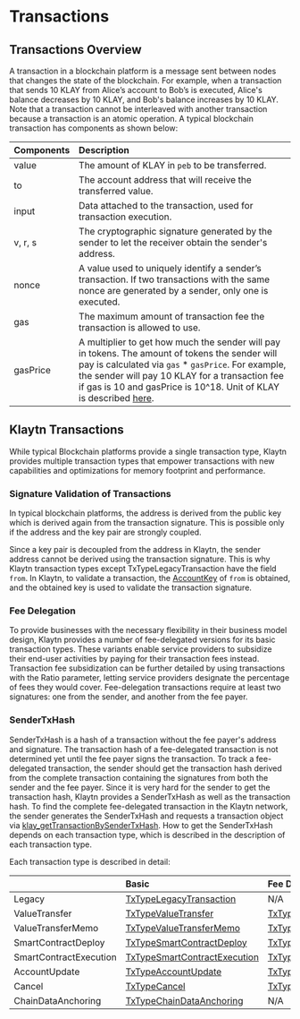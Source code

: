 # Transactions

## Transactions Overview

A transaction in a blockchain platform is a message sent between nodes that changes the state of the blockchain. For example, when a transaction that sends 10 KLAY from Alice’s account to Bob’s is executed, Alice's balance decreases by 10 KLAY, and Bob's balance increases by 10 KLAY. Note that a transaction cannot be interleaved with another transaction because a transaction is an atomic operation. A typical blockchain transaction has components as shown below:

| Components | Description |
| :--- | :--- |
| value | The amount of KLAY in `peb` to be transferred. |
| to | The account address that will receive the transferred value. |
| input | Data attached to the transaction, used for transaction execution. |
| v, r, s | The cryptographic signature generated by the sender to let the receiver obtain the sender's address. |
| nonce | A value used to uniquely identify a sender’s transaction. If two transactions with the same nonce are generated by a sender, only one is executed. |
| gas | The maximum amount of transaction fee the transaction is allowed to use. |
| gasPrice | A multiplier to get how much the sender will pay in tokens. The amount of tokens the sender will pay is calculated via `gas` \* `gasPrice`. For example, the sender will pay 10 KLAY for a transaction fee if gas is 10 and gasPrice is 10^18. Unit of KLAY is described [here](https://github.com/tinaklay/docs-overview/tree/0f357c3c0311d48c599d79074853dd73f66e4c7f/klaytn-design-1/transactions/computation/exec_model.md#units-of-klay). |

## Klaytn Transactions

While typical Blockchain platforms provide a single transaction type, Klaytn provides multiple transaction types that empower transactions with new capabilities and optimizations for memory footprint and performance.

### Signature Validation of Transactions

In typical blockchain platforms, the address is derived from the public key which is derived again from the transaction signature. This is possible only if the address and the key pair are strongly coupled.

Since a key pair is decoupled from the address in Klaytn, the sender address cannot be derived using the transaction signature. This is why Klaytn transaction types except TxTypeLegacyTransaction have the field `from`. In Klaytn, to validate a transaction, the [AccountKey](https://github.com/tinaklay/docs-overview/tree/0f357c3c0311d48c599d79074853dd73f66e4c7f/klaytn-design-1/transactions/account.md#account-key) of `from` is obtained, and the obtained key is used to validate the transaction signature.

### Fee Delegation

To provide businesses with the necessary flexibility in their business model design, Klaytn provides a number of fee-delegated versions for its basic transaction types. These variants enable service providers to subsidize their end-user activities by paying for their transaction fees instead. Transaction fee subsidization can be further detailed by using transactions with the Ratio parameter, letting service providers designate the percentage of fees they would cover. Fee-delegation transactions require at least two signatures: one from the sender, and another from the fee payer.

### SenderTxHash

SenderTxHash is a hash of a transaction without the fee payer's address and signature. The transaction hash of a fee-delegated transaction is not determined yet until the fee payer signs the transaction. To track a fee-delegated transaction, the sender should get the transaction hash derived from the complete transaction containing the signatures from both the sender and the fee payer. Since it is very hard for the sender to get the transaction hash, Klaytn provides a SenderTxHash as well as the transaction hash. To find the complete fee-delegated transaction in the Klaytn network, the sender generates the SenderTxHash and requests a transaction object via [klay\_getTransactionBySenderTxHash](https://github.com/tinaklay/docs-overview/tree/0f357c3c0311d48c599d79074853dd73f66e4c7f/api/platform/transaction.md#klay_gettransactionbysendertxhash). How to get the SenderTxHash depends on each transaction type, which is described in the description of each transaction type.

Each transaction type is described in detail:

|  | Basic | Fee Delegation | Partial Fee Delegation |
| :--- | :--- | :--- | :--- |
| Legacy | [TxTypeLegacyTransaction](https://github.com/tinaklay/docs-overview/tree/0f357c3c0311d48c599d79074853dd73f66e4c7f/klaytn-design-1/transactions/transactions/basic.md#txtypelegacytransaction) | N/A | N/A |
| ValueTransfer | [TxTypeValueTransfer](https://github.com/tinaklay/docs-overview/tree/0f357c3c0311d48c599d79074853dd73f66e4c7f/klaytn-design-1/transactions/transactions/basic.md#txtypevaluetransfer) | [TxTypeFeeDelegatedValueTransfer](https://github.com/tinaklay/docs-overview/tree/0f357c3c0311d48c599d79074853dd73f66e4c7f/klaytn-design-1/transactions/transactions/fee_delegation.md#txtypefeedelegatedvaluetransfer) | [TxTypeFeeDelegatedValueTransferWithRatio](https://github.com/tinaklay/docs-overview/tree/0f357c3c0311d48c599d79074853dd73f66e4c7f/klaytn-design-1/transactions/transactions/partial_fee_delegation.md#txtypefeedelegatedvaluetransferwithratio) |
| ValueTransferMemo | [TxTypeValueTransferMemo](https://github.com/tinaklay/docs-overview/tree/0f357c3c0311d48c599d79074853dd73f66e4c7f/klaytn-design-1/transactions/transactions/basic.md#txtypevaluetransfermemo) | [TxTypeFeeDelegatedValueTransferMemo](https://github.com/tinaklay/docs-overview/tree/0f357c3c0311d48c599d79074853dd73f66e4c7f/klaytn-design-1/transactions/transactions/fee_delegation.md#txtypefeedelegatedvaluetransfermemo) | [TxTypeFeeDelegatedValueTransferMemoWithRatio](https://github.com/tinaklay/docs-overview/tree/0f357c3c0311d48c599d79074853dd73f66e4c7f/klaytn-design-1/transactions/transactions/partial_fee_delegation.md#txtypefeedelegatedvaluetransfermemowithratio) |
| SmartContractDeploy | [TxTypeSmartContractDeploy](https://github.com/tinaklay/docs-overview/tree/0f357c3c0311d48c599d79074853dd73f66e4c7f/klaytn-design-1/transactions/transactions/basic.md#txtypesmartcontractdeploy) | [TxTypeFeeDelegatedSmartContractDeploy](https://github.com/tinaklay/docs-overview/tree/0f357c3c0311d48c599d79074853dd73f66e4c7f/klaytn-design-1/transactions/transactions/fee_delegation.md#txtypefeedelegatedsmartcontractdeploy) | [TxTypeFeeDelegatedSmartContractDeployWithRatio](https://github.com/tinaklay/docs-overview/tree/0f357c3c0311d48c599d79074853dd73f66e4c7f/klaytn-design-1/transactions/transactions/partial_fee_delegation.md#txtypefeedelegatedsmartcontractdeploywithratio) |
| SmartContractExecution | [TxTypeSmartContractExecution](https://github.com/tinaklay/docs-overview/tree/0f357c3c0311d48c599d79074853dd73f66e4c7f/klaytn-design-1/transactions/transactions/basic.md#txtypesmartcontractexecution) | [TxTypeFeeDelegatedSmartContractExecution](https://github.com/tinaklay/docs-overview/tree/0f357c3c0311d48c599d79074853dd73f66e4c7f/klaytn-design-1/transactions/transactions/fee_delegation.md#txtypefeedelegatedsmartcontractexecution) | [TxTypeFeeDelegatedSmartContractExecutionWithRatio](https://github.com/tinaklay/docs-overview/tree/0f357c3c0311d48c599d79074853dd73f66e4c7f/klaytn-design-1/transactions/transactions/partial_fee_delegation.md#txtypefeedelegatedsmartcontractexecutionwithratio) |
| AccountUpdate | [TxTypeAccountUpdate](https://github.com/tinaklay/docs-overview/tree/0f357c3c0311d48c599d79074853dd73f66e4c7f/klaytn-design-1/transactions/transactions/basic.md#txtypeaccountupdate) | [TxTypeFeeDelegatedAccountUpdate](https://github.com/tinaklay/docs-overview/tree/0f357c3c0311d48c599d79074853dd73f66e4c7f/klaytn-design-1/transactions/transactions/fee_delegation.md#txtypefeedelegatedaccountupdate) | [TxTypeFeeDelegatedAccountUpdateWithRatio](https://github.com/tinaklay/docs-overview/tree/0f357c3c0311d48c599d79074853dd73f66e4c7f/klaytn-design-1/transactions/transactions/partial_fee_delegation.md#txtypefeedelegatedaccountupdatewithratio) |
| Cancel | [TxTypeCancel](https://github.com/tinaklay/docs-overview/tree/0f357c3c0311d48c599d79074853dd73f66e4c7f/klaytn-design-1/transactions/transactions/basic.md#txtypecancel) | [TxTypeFeeDelegatedCancel](https://github.com/tinaklay/docs-overview/tree/0f357c3c0311d48c599d79074853dd73f66e4c7f/klaytn-design-1/transactions/transactions/fee_delegation.md#txtypefeedelegatedcancel) | [TxTypeFeeDelegatedCancelWithRatio](https://github.com/tinaklay/docs-overview/tree/0f357c3c0311d48c599d79074853dd73f66e4c7f/klaytn-design-1/transactions/transactions/partial_fee_delegation.md#txtypefeedelegatedcancelwithratio) |
| ChainDataAnchoring | [TxTypeChainDataAnchoring](https://github.com/tinaklay/docs-overview/tree/0f357c3c0311d48c599d79074853dd73f66e4c7f/klaytn-design-1/transactions/transactions/basic.md#txtypechaindataanchoring) | N/A | N/A |

